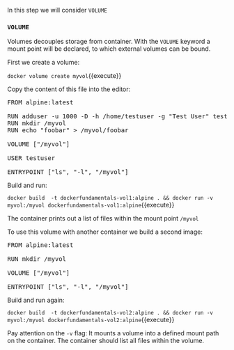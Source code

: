 In this step we will consider `VOLUME`

### `VOLUME`

Volumes decouples storage from container. With the `VOLUME` keyword a mount point will be declared, to which external volumes can be bound.

First we create a volume:

`docker volume create myvol`{{execute}}

Copy the content of this file into the editor:

<pre class="file" data-filename="Dockerfile" data-target="replace">FROM alpine:latest

RUN adduser -u 1000 -D -h /home/testuser -g "Test User" testuser
RUN mkdir /myvol
RUN echo "foobar" > /myvol/foobar

VOLUME ["/myvol"]

USER testuser

ENTRYPOINT ["ls", "-l", "/myvol"]
</pre>

Build and run:

`docker build  -t dockerfundamentals-vol1:alpine . && docker run -v myvol:/myvol dockerfundamentals-vol1:alpine`{{execute}}

The container prints out a list of files within the mount point `/myvol`

To use this volume with another container we build a second image:

<pre class="file" data-filename="Dockerfile" data-target="replace">FROM alpine:latest

RUN mkdir /myvol

VOLUME ["/myvol"]

ENTRYPOINT ["ls", "-l", "/myvol"]
</pre>

Build and run again:

`docker build  -t dockerfundamentals-vol2:alpine . && docker run -v myvol:/myvol dockerfundamentals-vol2:alpine`{{execute}}

Pay attention on the `-v` flag: It mounts a volume into a defined mount path on the container. The container should list all files within the volume.
